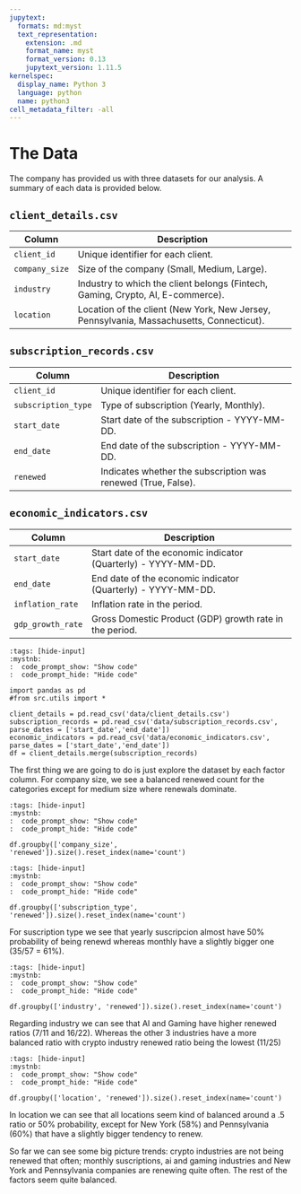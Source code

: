 ```yaml
---
jupytext:
  formats: md:myst
  text_representation:
    extension: .md
    format_name: myst
    format_version: 0.13
    jupytext_version: 1.11.5
kernelspec:
  display_name: Python 3
  language: python
  name: python3
cell_metadata_filter: -all
---
```


# The Data

The company has provided us with three datasets for our analysis. A summary of each data is provided below.

## `client_details.csv`

| Column         | Description|
|----------------|---------------------------------------------------------------|
| `client_id`    | Unique identifier for each client. |
| `company_size` | Size of the company (Small, Medium, Large).|
| `industry`     | Industry to which the client belongs (Fintech, Gaming, Crypto, AI, E-commerce).|
| `location`     | Location of the client (New York, New Jersey, Pennsylvania, Massachusetts, Connecticut).|

## `subscription_records.csv`

| Column             | Description   |
|--------------------|---------------|
| `client_id`        | Unique identifier for each client.|
| `subscription_type`| Type of subscription (Yearly, Monthly).|
| `start_date`       | Start date of the subscription - YYYY-MM-DD.|
| `end_date`         | End date of the subscription - YYYY-MM-DD.|
| `renewed`          | Indicates whether the subscription was renewed (True, False).|

## `economic_indicators.csv`

| Column           | Description                                       |
|------------------|---------------------------------------------------|
| `start_date`     | Start date of the economic indicator (Quarterly) - YYYY-MM-DD.|
| `end_date`       | End date of the economic indicator (Quarterly) - YYYY-MM-DD.|
| `inflation_rate` | Inflation rate in the period.|
| `gdp_growth_rate`| Gross Domestic Product (GDP) growth rate in the period.|


```{code-cell}
:tags: [hide-input]
:mystnb:
:  code_prompt_show: "Show code"
:  code_prompt_hide: "Hide code"

import pandas as pd
#from src.utils import *

client_details = pd.read_csv('data/client_details.csv')
subscription_records = pd.read_csv('data/subscription_records.csv', parse_dates = ['start_date','end_date'])
economic_indicators = pd.read_csv('data/economic_indicators.csv', parse_dates = ['start_date','end_date'])
df = client_details.merge(subscription_records)
```

The first thing we are going to do is just explore the dataset by each factor column. For company size, we see a balanced renewed count for the categories except for medium size where renewals dominate.

```{code-cell}
:tags: [hide-input]
:mystnb:
:  code_prompt_show: "Show code"
:  code_prompt_hide: "Hide code"

df.groupby(['company_size', 'renewed']).size().reset_index(name='count')
```


```{code-cell}
:tags: [hide-input]
:mystnb:
:  code_prompt_show: "Show code"
:  code_prompt_hide: "Hide code"

df.groupby(['subscription_type', 'renewed']).size().reset_index(name='count')
```

For suscription type we see that yearly suscripcion almost have 50% probability of being renewd whereas monthly have a slightly bigger one (35/57 = 61%).

```{code-cell}
:tags: [hide-input]
:mystnb:
:  code_prompt_show: "Show code"
:  code_prompt_hide: "Hide code"

df.groupby(['industry', 'renewed']).size().reset_index(name='count')
```

Regarding industry we can see that AI and Gaming have higher renewed ratios (7/11 and 16/22). Whereas the other 3 industries have a more balanced ratio with crypto industry renewed ratio being the lowest (11/25)

```{code-cell}
:tags: [hide-input]
:mystnb:
:  code_prompt_show: "Show code"
:  code_prompt_hide: "Hide code"

df.groupby(['location', 'renewed']).size().reset_index(name='count')
```

In location we can see that all locations seem kind of balanced around a .5 ratio or 50% probability, except for New York (58%) and Pennsylvania (60%) that have a slightly bigger tendency to renew.

So far we can see some big picture trends: crypto industries are not being renewed that often; monthly suscriptions, ai and gaming industries and New York and Pennsylvania companies are renewing quite often. The rest of the factors seem quite balanced.